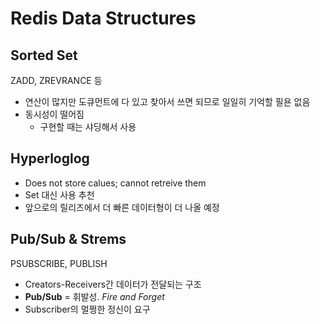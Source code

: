 # Redis Data Structures

## Sorted Set
ZADD, ZREVRANCE 등
- 연산이 많지만 도큐먼트에 다 있고 찾아서 쓰면 되므로 일일히 기억할 필욘 없음
- 동시성이 떨어짐
  + 구현할 때는 샤딩해서 사용

## Hyperloglog
- Does not store calues; cannot retreive them
- Set 대신 사용 추천
- 앞으로의 릴리즈에서 더 빠른 데이터형이 더 나올 예정

## Pub/Sub & Strems
PSUBSCRIBE, PUBLISH
- Creators-Receivers간 데이터가 전달되는 구조
- **Pub/Sub** = 휘발성. *Fire and Forget*
- Subscriber의 멀쩡한 정신이 요구
